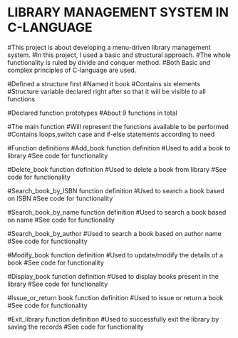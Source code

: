 # LIBRARY MANAGEMENT SYSTEM IN C-LANGUAGE
#This project is about developing a menu-driven library management system.
#In this project, I used a basic and structural approach.
#The whole functionality is ruled by divide and conquer method.
#Both Basic and complex principles of C-language are used.

#Defined a structure first
#Named it book
#Contains six elements
#Structure variable declared right after so that it will be visible to all functions

#Declared function prototypes
#About 9 functions in total

#The main function
#Will represent the functions available to be performed
#Contains loops,switch case and if-else statements according to need

#Function definitions
#Add_book function definition
#Used to add a book to library
#See code for functionality

#Delete_book function definition
#Used to delete a book from library
#See code for functionality

#Search_book_by_ISBN function definition
#Used to search a book based on ISBN
#See code for functionality

#Search_book_by_name function definition
#Used to search a book based on name
#See code for functionality

#Search_book_by_author
#Used to search a book based on author name
#See code for functionality

#Modify_book function definition
#Used to update/modify the details of a book
#See code for functionality

#Display_book function definition
#Used to display books present in the library
#See code for functionality

#Issue_or_return book function definition
#Used to issue or return a book
#See code for functionality

#Exit_library function definition
#Used to successfully exit the library by saving the records
#See code for functionality